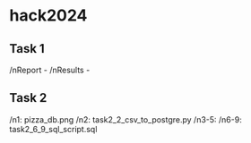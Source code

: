 # hack2024

## Task 1
/nReport - 
/nResults - 


## Task 2
/n1: pizza_db.png
/n2: task2_2_csv_to_postgre.py
/n3-5: 
/n6-9: task2_6_9_sql_script.sql
